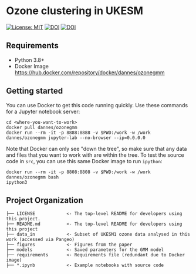 # Ozone clustering in UKESM

 [![License: MIT](https://img.shields.io/badge/License-MIT-blue.svg)](https://opensource.org/licenses/MIT)
 <a href="https://zenodo.org/badge/latestdoi/479902597"><img src="https://zenodo.org/badge/479902597.svg" alt="DOI"></a>
 <a href="https://doi.org/10.5281/zenodo.6837484"><img src="https://zenodo.org/badge/DOI/10.5281/zenodo.6837484.svg" alt="DOI"></a>


## Requirements
- Python 3.8+
- Docker Image https://hub.docker.com/repository/docker/dannes/ozonegmm

## Getting started
You can use Docker to get this code running quickly. Use these commands for a Jupyter notebook server:
```
cd <where-you-want-to-work>
docker pull dannes/ozonegmm
docker run --rm -it -p 8888:8888 -v $PWD:/work -w /work dannes/ozonegmm jupyter-lab --no-browser --ip=0.0.0.0
```
Note that Docker can only see "down the tree", so make sure that any data and files that you want to work with are within the tree. To test the source code in `src`, you can use this same Docker image to run `ipython`:
```
docker run --rm -it -p 8808:8808 -v $PWD:/work -w /work dannes/ozonegmm bash
ipython3
```

## Project Organization
```
├── LICENSE            <- The top-level README for developers using this project.
├── README.md          <- The top-level README for developers using this project
├── data_in            <- Subset of UKESM1 ozone data analysed in this work (accessed via Pangeo)
├── figures            <- Figures from the paper
├── models             <- Saved parameters for the GMM model
├── requirements       <- Requirements file (redundant due to Docker image)
├── *.ipynb            <- Example notebooks with source code 


